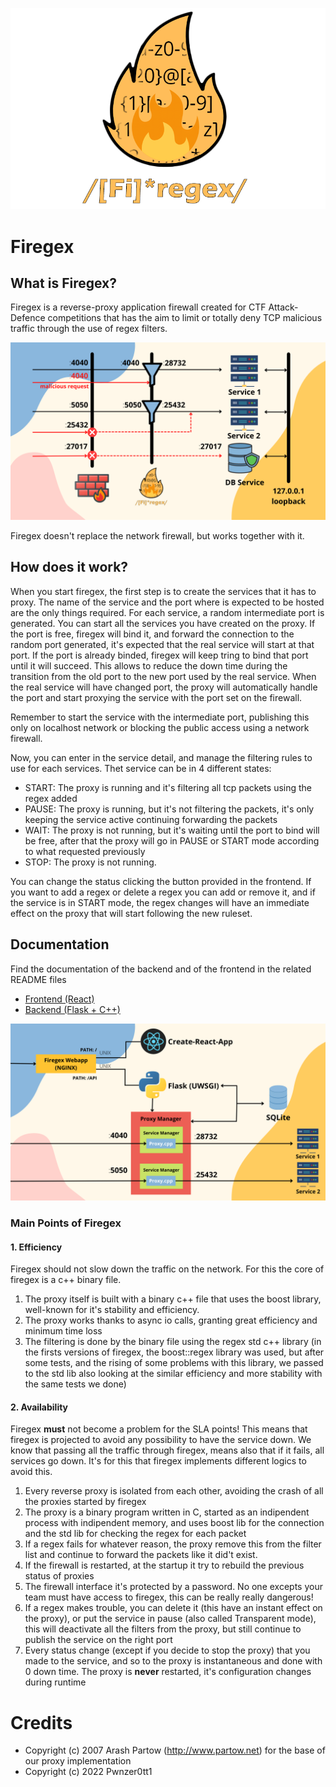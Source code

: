 ![Firegex Logo](docs/header-logo.png)

# Firegex 

## What is Firegex?
Firegex is a reverse-proxy application firewall created for CTF Attack-Defence competitions that has the aim to limit or totally deny TCP malicious traffic through the use of regex filters.

![Firegex Network scheme](docs/FiregexWorking.png)

Firegex doesn't replace the network firewall, but works together with it.

## How does it work?

When you start firegex, the first step is to create the services that it has to proxy.
The name of the service and the port where is expected to be hosted are the only things required. For each service, a random intermediate port is generated.
You can start all the services you have created on the proxy. If the port is free, firegex will bind it, and forward the connection to the random port generated, it's expected that the real service will start at that port. If the port is already binded, firegex will keep tring to bind that port until it will succeed. This allows to reduce the down time during the transition from the old port to the new port used by the real service. When the real service will have changed port, the proxy will automatically handle the port and start proxying the service with the port set on the firewall.

Remember to start the service with the intermediate port, publishing this only on localhost network or blocking the public access using a network firewall.

Now, you can enter in the service detail, and manage the filtering rules to use for each services. Thet service can be in 4 different states:
- START: The proxy is running and it's filtering all tcp packets using the regex added
- PAUSE: The proxy is running, but it's not filtering the packets, it's only keeping the service active continuing forwarding the packets
- WAIT: The proxy is not running, but it's waiting until the port to bind will be free, after that the proxy will go in PAUSE or START mode according to what requested previously
- STOP: The proxy is not running.

You can change the status clicking the button provided in the frontend. If you want to add a regex or delete a regex you can add or remove it, and if the service is in START mode, the regex changes will have an immediate effect on the proxy that will start following the new ruleset.

## Documentation

Find the documentation of the backend and of the frontend in the related README files

- [Frontend (React)](frontend/README.md)
- [Backend (Flask + C++)](backend/README.md)

![Firegex Working Scheme](docs/FiregexInternals.png)

### Main Points of Firegex
#### 1. Efficiency
Firegex should not slow down the traffic on the network. For this the core of firegex is a c++ binary file.
1. The proxy itself is built with a binary c++ file that uses the boost library, well-known for it's stability and efficiency.
2. The proxy works thanks to async io calls, granting great efficiency and minimum time loss
3. The filtering is done by the binary file using the regex std c++ library (in the firsts versions of firegex, the boost::regex library was used, but after some tests, and the rising of some problems with this library, we passed to the std lib also looking at the similar efficiency and more stability with the same tests we done)
#### 2. Availability
Firegex **must** not become a problem for the SLA points!
This means that firegex is projected to avoid any possibility to have the service down. We know that passing all the traffic through firegex, means also that if it fails, all services go down. It's for this that firegex implements different logics to avoid this.
1. Every reverse proxy is isolated from each other, avoiding the crash of all the proxies started by firegex
2. The proxy is a binary program written in C, started as an indipendent process with indipendent memory, and uses boost lib for the connection and the std lib for checking the regex for each packet
3. If a regex fails for whatever reason, the proxy remove this from the filter list and continue to forward the packets like it did't exist.
4. If the firewall is restarted, at the startup it try to rebuild the previous status of proxies
5. The firewall interface it's protected by a password. No one excepts your team must have access to firegex, this can be really really dangerous!
6. If a regex makes trouble, you can delete it (this have an instant effect on the proxy), or put the service in pause (also called Transparent mode), this will deactivate all the filters from the proxy, but still continue to publish the service on the right port
7. Every status change (except if you decide to stop the proxy) that you made to the service, and so to the proxy is instantaneous and done with 0 down time. The proxy is **never** restarted, it's configuration changes during runtime
    
# Credits 
- Copyright (c) 2007 Arash Partow (http://www.partow.net) for the base of our proxy implementation
- Copyright (c) 2022 Pwnzer0tt1

